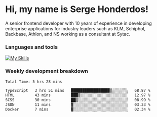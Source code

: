 # Hi, my name is Serge Honderdos!

A senior frontend developer with 10 years of experience in developing enterprise applications for industry leaders such as KLM, Schiphol, Backbase, Athlon, and NS working as a consultant at Sytac.

### Languages and tools
[![My Skills](https://skillicons.dev/icons?i=js,ts,angular,react,vue,nodejs,sqlite,postgres,mongodb,git,azure)](#)

### Weekly development breakdown
<!--START_SECTION:waka-->

```txt
Total Time: 5 hrs 28 mins

TypeScript   3 hrs 51 mins   █████████████████▒░░░░░░░   68.87 %
HTML         43 mins         ███▒░░░░░░░░░░░░░░░░░░░░░   12.97 %
SCSS         30 mins         ██▒░░░░░░░░░░░░░░░░░░░░░░   08.99 %
JSON         11 mins         ▓░░░░░░░░░░░░░░░░░░░░░░░░   03.33 %
Docker       7 mins          ▓░░░░░░░░░░░░░░░░░░░░░░░░   02.34 %
```

<!--END_SECTION:waka-->
